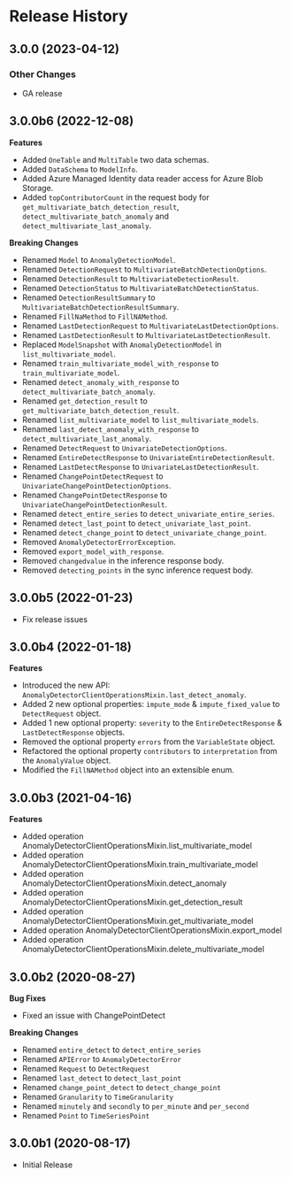 # Release History

## 3.0.0 (2023-04-12)

### Other Changes

  - GA release

## 3.0.0b6 (2022-12-08)
  **Features**
  - Added `OneTable` and `MultiTable` two data schemas.
  - Added `DataSchema` to `ModelInfo`.
  - Added Azure Managed Identity data reader access for Azure Blob Storage.
  - Added `topContributorCount` in the request body for `get_multivariate_batch_detection_result`, `detect_multivariate_batch_anomaly` and `detect_multivariate_last_anomaly`.

  **Breaking Changes**
  - Renamed `Model` to `AnomalyDetectionModel`.
  - Renamed `DetectionRequest` to `MultivariateBatchDetectionOptions`.
  - Renamed `DetectionResult` to `MultivariateDetectionResult`.
  - Renamed `DetectionStatus` to `MultivariateBatchDetectionStatus`.
  - Renamed `DetectionResultSummary` to `MultivariateBatchDetectionResultSummary`.
  - Renamed `FillNaMethod` to `FillNAMethod`.
  - Renamed `LastDetectionRequest` to `MultivariateLastDetectionOptions`.
  - Renamed `LastDetectionResult` to `MultivariateLastDetectionResult`.
  - Replaced `ModelSnapshot` with `AnomalyDetectionModel` in `list_multivariate_model`.
  - Renamed `train_multivariate_model_with_response` to `train_multivariate_model`.
  - Renamed `detect_anomaly_with_response` to `detect_multivariate_batch_anomaly`.
  - Renamed `get_detection_result` to `get_multivariate_batch_detection_result`.
  - Renamed `list_multivariate_model` to `list_multivariate_models`.
  - Renamed `last_detect_anomaly_with_response` to `detect_multivariate_last_anomaly`.
  - Renamed `DetectRequest` to `UnivariateDetectionOptions`.
  - Renamed `EntireDetectResponse` to `UnivariateEntireDetectionResult`.
  - Renamed `LastDetectResponse` to `UnivariateLastDetectionResult`.
  - Renamed `ChangePointDetectRequest` to `UnivariateChangePointDetectionOptions`.
  - Renamed `ChangePointDetectResponse` to `UnivariateChangePointDetectionResult`.
  - Renamed `detect_entire_series` to `detect_univariate_entire_series`.
  - Renamed `detect_last_point` to `detect_univariate_last_point`.
  - Renamed `detect_change_point` to `detect_univariate_change_point`.
  - Removed `AnomalyDetectorErrorException`.
  - Removed `export_model_with_response`.
  - Removed `changedvalue` in the inference response body.
  - Removed `detecting_points` in the sync inference request body.

## 3.0.0b5 (2022-01-23)

  - Fix release issues

## 3.0.0b4 (2022-01-18)

  **Features**
  - Introduced the new API: `AnomalyDetectorClientOperationsMixin.last_detect_anomaly`.
  - Added 2 new optional properties: `impute_mode` & `impute_fixed_value` to `DetectRequest` object.
  - Added 1 new optional property: `severity` to the `EntireDetectResponse` & `LastDetectResponse` objects.
  - Removed the optional property `errors` from the `VariableState` object.
  - Refactored the optional property `contributors` to `interpretation` from the `AnomalyValue` object.
  - Modified the `FillNAMethod` object into an extensible enum.

## 3.0.0b3 (2021-04-16)

  **Features**
  - Added operation AnomalyDetectorClientOperationsMixin.list_multivariate_model
  - Added operation AnomalyDetectorClientOperationsMixin.train_multivariate_model
  - Added operation AnomalyDetectorClientOperationsMixin.detect_anomaly
  - Added operation AnomalyDetectorClientOperationsMixin.get_detection_result
  - Added operation AnomalyDetectorClientOperationsMixin.get_multivariate_model
  - Added operation AnomalyDetectorClientOperationsMixin.export_model
  - Added operation AnomalyDetectorClientOperationsMixin.delete_multivariate_model

## 3.0.0b2 (2020-08-27)

  **Bug Fixes**
  - Fixed an issue with ChangePointDetect

  **Breaking Changes**
  - Renamed `entire_detect` to `detect_entire_series`
  - Renamed `APIError` to `AnomalyDetectorError`
  - Renamed `Request` to `DetectRequest`
  - Renamed `last_detect` to `detect_last_point`
  - Renamed `change_point_detect` to `detect_change_point`
  - Renamed `Granularity` to `TimeGranularity`
  - Renamed `minutely` and `secondly` to `per_minute` and `per_second`
  - Renamed `Point` to `TimeSeriesPoint`


## 3.0.0b1 (2020-08-17)

  - Initial Release
